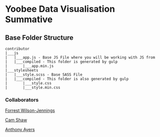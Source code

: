 # Yoobee Data Visualisation Summative

## Base Folder Structure

```
contributor
|___js
|   |___app.js - Base JS File where you will be working with JS from
|   |___compiled - This folder is generated by gulp
|       |___app.min.js
|___stylesheets
|   |___style.scss - Base SASS File
|   |___compiled - This folder is also generated by gulp
|       |___style.css
|       |___style.min.css
```

### Collaborators

[Forrest Wilson-Jennings](https://github.com/forrest-wilson)

[Cam Shaw](https://github.com/camshaw11)

[Anthony Ayers](https://github.com/ayersanth)
